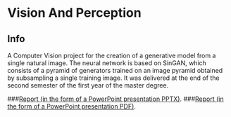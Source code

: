 # Vision And Perception

## Info
A Computer Vision project for the creation of a generative model from a single natural image. The neural network is based on SinGAN, which consists of a pyramid of generators trained on an image pyramid obtained by subsampling a single training image. It was delivered at the end of the second semester of the first year of the master degree.

###[Report (in the form of a PowerPoint presentation PPTX)](https://github.com/LucPol98/university_projects/blob/main/Master%20Degree/Vision%20And%20Perception/V%26P_projectPresentation.pptx).
###[Report (in the form of a PowerPoint presentation PDF)](https://github.com/LucPol98/university_projects/blob/main/Master%20Degree/Vision%20And%20Perception/V%26P_projectPresentation.pdf).